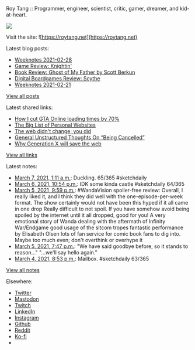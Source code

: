 Roy Tang :: Programmer, engineer, scientist, critic, gamer, dreamer, and kid-at-heart.

![](https://roytang.net/static/img/profile.jpg)

Visit the site: ![https://roytang.net](https://roytang.net)

Latest blog posts:

- [Weeknotes 2021-02-28](https://roytang.net/2021/02/weeknotes-2021-02-28/)
- [Game Review: Knightin&#x27;](https://roytang.net/2021/02/knightin/)
- [Book Review: Ghost of My Father by Scott Berkun](https://roytang.net/2021/02/ghost-of-my-father/)
- [Digital Boardgames Review: Scythe](https://roytang.net/2021/02/scythe/)
- [Weeknotes 2021-02-21](https://roytang.net/2021/02/weeknotes-2021-02-21/)

[View all posts](https://roytang.net/blog)

Latest shared links:

- [How I cut GTA Online loading times by 70%](https://roytang.net/2021/03/how-i-cut-gta-online-loading-times-by-70/)
- [The Big List of Personal Websites](https://roytang.net/2021/02/the-big-list-of-personal-websites/)
- [The web didn&#x27;t change; you did](https://roytang.net/2021/02/the-web-didnt-change-you-did/)
- [General Unstructured Thoughts On “Being Cancelled”](https://roytang.net/2021/02/general-unstructured-thoughts-on-being-cancelled/)
- [Why Generation X will save the web](https://roytang.net/2021/02/why-generation-x-will-save-the-web/)

[View all links](https://roytang.net/links)

Latest notes:

- [March 7, 2021, 1:11 a.m.](https://roytang.net/2021/03/1368247995003670528/): Duckling. 65/365 #sketchdaily
- [March 6, 2021, 10:54 p.m.](https://roytang.net/2021/03/1368213410534465537/): IDK some kinda castle #sketchdaily 64/365
- [March 5, 2021, 9:59 p.m.](https://roytang.net/2021/03/wandavision/): #WandaVision spoiler-free review: Overall, I really liked it, and I think they did well with the one-episode-per-week format. The show certainly would not have been this hyped if it all came in one drop Really difficult to not spoil. If you have somehow avoid being spoiled by the internet until it all dropped, good for you! A very emotional story of Wanda dealing with the aftermath of Infinity War/Endgame good usage of the sitcom tropes fantastic performance by Elisabeth Olsen lots of fan service for comic book fans to dig into. Maybe too much even; don&#x27;t overthink or overhype it
- [March 5, 2021, 7:47 p.m.](https://roytang.net/2021/03/1367804028604674052/): &quot;We have said goodbye before, so it stands to reason...&quot; &quot;...we&#x27;ll say hello again.&quot;
- [March 4, 2021, 8:53 p.m.](https://roytang.net/2021/03/1367458289546526726/): Mailbox. #sketchdaily 63/365

[View all notes](https://roytang.net/notes)

Elsewhere:

- [Twitter](https://twitter.com/roytang)
- [Mastodon](https://mastodon.technology/@roytang)
- [Twitch](https://twitch.tv/twitchyroy)
- [LinkedIn](https://www.linkedin.com/in/roytang)
- [Instagram](https://instagram.com/roytang0400)
- [Github](https://github.com/roytang)
- [Reddit](https://reddit.com/u/hungryroy)
- [Ko-fi](https://ko-fi.com/roytang)
- [](mailto:hello@roytang.net)